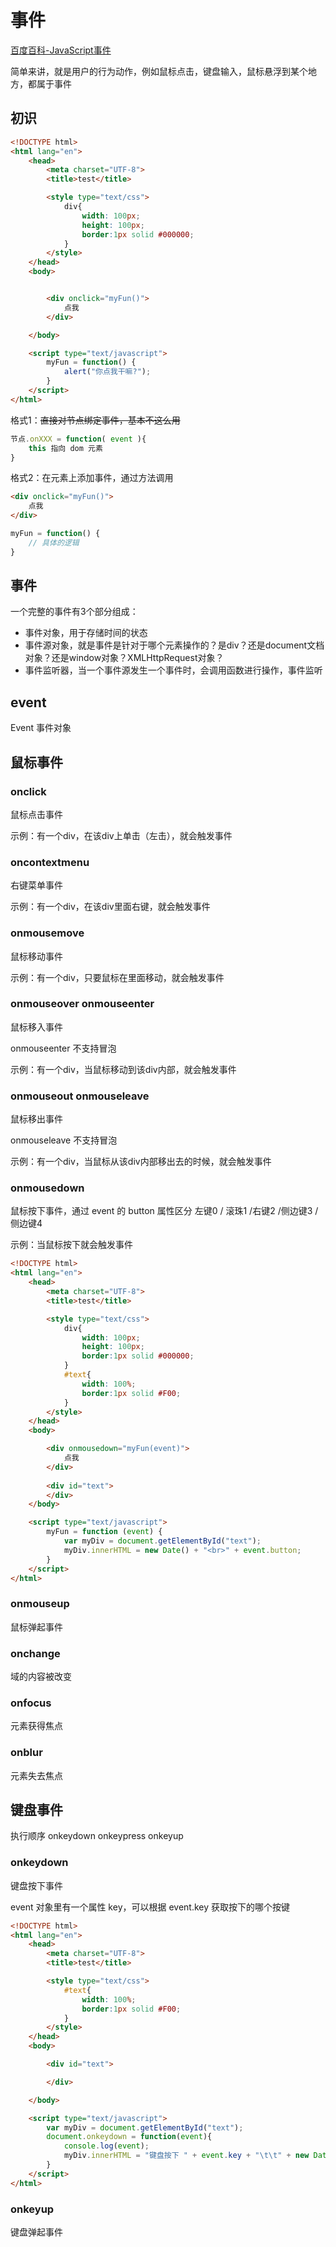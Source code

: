 # 事件

[百度百科-JavaScript事件](https://baike.baidu.com/item/Javascript%20%E4%BA%8B%E4%BB%B6/2469805?fr=aladdin)

简单来讲，就是用户的行为动作，例如鼠标点击，键盘输入，鼠标悬浮到某个地方，都属于事件

## 初识

```html
<!DOCTYPE html>
<html lang="en">
    <head>
        <meta charset="UTF-8">
        <title>test</title>

        <style type="text/css">
            div{
                width: 100px;
                height: 100px;
                border:1px solid #000000;
            }
        </style>
    </head>
    <body>


        <div onclick="myFun()">
            点我
        </div>

    </body>

    <script type="text/javascript">
        myFun = function() {
            alert("你点我干嘛?");
        }
    </script>
</html>
```

格式1：~~直接对节点绑定事件，基本不这么用~~

```javascript
节点.onXXX = function( event ){
    this 指向 dom 元素
}
```

格式2：在元素上添加事件，通过方法调用

```html
<div onclick="myFun()">
    点我
</div>
```

```javascript
myFun = function() {
    // 具体的逻辑
}
```



## 事件

一个完整的事件有3个部分组成：

- 事件对象，用于存储时间的状态
- 事件源对象，就是事件是针对于哪个元素操作的？是div？还是document文档对象？还是window对象？XMLHttpRequest对象？
- 事件监听器，当一个事件源发生一个事件时，会调用函数进行操作，事件监听



## event

Event 事件对象



## 鼠标事件

### onclick

鼠标点击事件

示例：有一个div，在该div上单击（左击），就会触发事件



### oncontextmenu

右键菜单事件

示例：有一个div，在该div里面右键，就会触发事件



### onmousemove

鼠标移动事件

示例：有一个div，只要鼠标在里面移动，就会触发事件



### onmouseover   onmouseenter

鼠标移入事件

onmouseenter 不支持冒泡

示例：有一个div，当鼠标移动到该div内部，就会触发事件



### onmouseout     onmouseleave

鼠标移出事件

onmouseleave 不支持冒泡

示例：有一个div，当鼠标从该div内部移出去的时候，就会触发事件



### onmousedown

鼠标按下事件，通过 event 的 button 属性区分 左键0 / 滚珠1 /右键2 /侧边键3 /侧边键4

示例：当鼠标按下就会触发事件

```html
<!DOCTYPE html>
<html lang="en">
    <head>
        <meta charset="UTF-8">
        <title>test</title>

        <style type="text/css">
            div{
                width: 100px;
                height: 100px;
                border:1px solid #000000;
            }
            #text{
                width: 100%;
                border:1px solid #F00;
            }
        </style>
    </head>
    <body>

        <div onmousedown="myFun(event)">
            点我
        </div>
        
        <div id="text">
        </div>
    </body>

    <script type="text/javascript">
        myFun = function (event) {
            var myDiv = document.getElementById("text");
            myDiv.innerHTML = new Date() + "<br>" + event.button;
        }
    </script>
</html>
```



### onmouseup

鼠标弹起事件



### onchange

域的内容被改变



### onfocus

元素获得焦点



### onblur

元素失去焦点



## 键盘事件

执行顺序 onkeydown onkeypress onkeyup

### onkeydown

键盘按下事件

event 对象里有一个属性 key，可以根据 event.key 获取按下的哪个按键

```html
<!DOCTYPE html>
<html lang="en">
    <head>
        <meta charset="UTF-8">
        <title>test</title>

        <style type="text/css">
            #text{
                width: 100%;
                border:1px solid #F00;
            }
        </style>
    </head>
    <body>

        <div id="text">

        </div>

    </body>

    <script type="text/javascript">
        var myDiv = document.getElementById("text");
        document.onkeydown = function(event){
            console.log(event);
            myDiv.innerHTML = "键盘按下 " + event.key + "\t\t" + new Date().getTime();
        }
    </script>
</html>
```



### onkeyup

键盘弹起事件















































































































